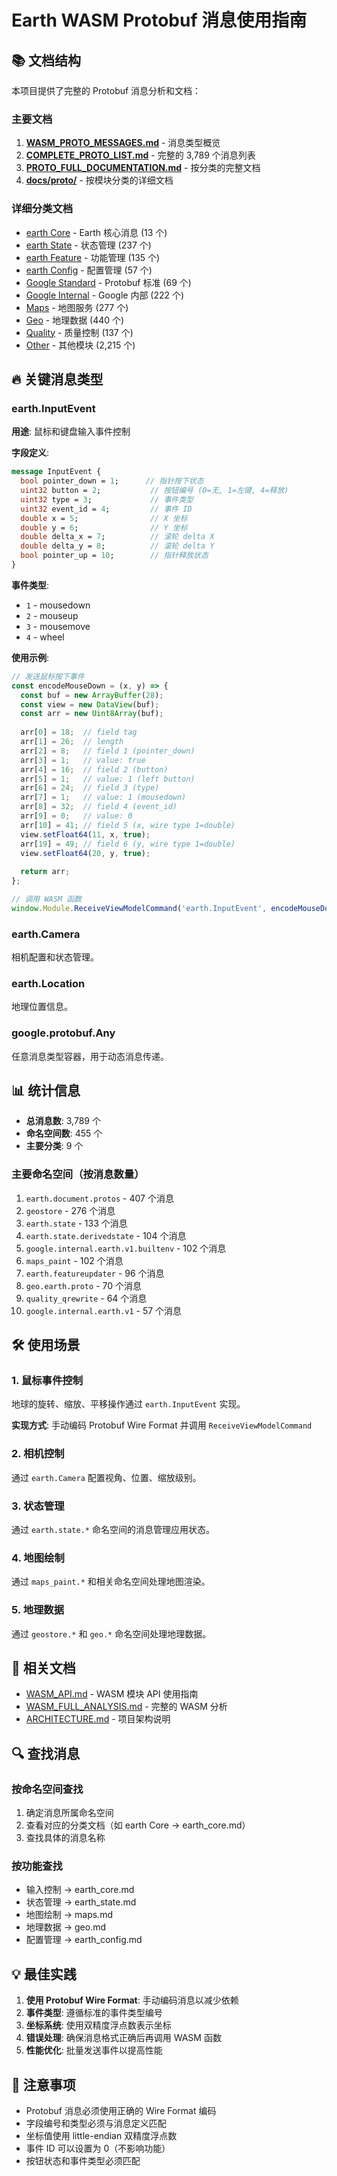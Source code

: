 # Earth WASM Protobuf 消息使用指南

## 📚 文档结构

本项目提供了完整的 Protobuf 消息分析和文档：

### 主要文档

1. **[WASM_PROTO_MESSAGES.md](./WASM_PROTO_MESSAGES.md)** - 消息类型概览
2. **[COMPLETE_PROTO_LIST.md](./COMPLETE_PROTO_LIST.md)** - 完整的 3,789 个消息列表
3. **[PROTO_FULL_DOCUMENTATION.md](./PROTO_FULL_DOCUMENTATION.md)** - 按分类的完整文档
4. **[docs/proto/](./docs/proto/)** - 按模块分类的详细文档

### 详细分类文档

- [earth Core](./docs/proto/earth_core.md) - Earth 核心消息 (13 个)
- [earth State](./docs/proto/earth_state.md) - 状态管理 (237 个)
- [earth Feature](./docs/proto/earth_feature.md) - 功能管理 (135 个)
- [earth Config](./docs/proto/earth_config.md) - 配置管理 (57 个)
- [Google Standard](./docs/proto/google_standard.md) - Protobuf 标准 (69 个)
- [Google Internal](./docs/proto/google_internal.md) - Google 内部 (222 个)
- [Maps](./docs/proto/maps.md) - 地图服务 (277 个)
- [Geo](./docs/proto/geo.md) - 地理数据 (440 个)
- [Quality](./docs/proto/quality.md) - 质量控制 (137 个)
- [Other](./docs/proto/other.md) - 其他模块 (2,215 个)

## 🔥 关键消息类型

### earth.InputEvent

**用途**: 鼠标和键盘输入事件控制

**字段定义**:
```protobuf
message InputEvent {
  bool pointer_down = 1;      // 指针按下状态
  uint32 button = 2;           // 按钮编号 (0=无, 1=左键, 4=释放)
  uint32 type = 3;             // 事件类型
  uint32 event_id = 4;         // 事件 ID
  double x = 5;                // X 坐标
  double y = 6;                // Y 坐标
  double delta_x = 7;          // 滚轮 delta X
  double delta_y = 8;          // 滚轮 delta Y
  bool pointer_up = 10;        // 指针释放状态
}
```

**事件类型**:
- `1` - mousedown
- `2` - mouseup
- `3` - mousemove
- `4` - wheel

**使用示例**:
```javascript
// 发送鼠标按下事件
const encodeMouseDown = (x, y) => {
  const buf = new ArrayBuffer(28);
  const view = new DataView(buf);
  const arr = new Uint8Array(buf);
  
  arr[0] = 18;  // field tag
  arr[1] = 26;  // length
  arr[2] = 8;   // field 1 (pointer_down)
  arr[3] = 1;   // value: true
  arr[4] = 16;  // field 2 (button)
  arr[5] = 1;   // value: 1 (left button)
  arr[6] = 24;  // field 3 (type)
  arr[7] = 1;   // value: 1 (mousedown)
  arr[8] = 32;  // field 4 (event_id)
  arr[9] = 0;   // value: 0
  arr[10] = 41; // field 5 (x, wire type 1=double)
  view.setFloat64(11, x, true);
  arr[19] = 49; // field 6 (y, wire type 1=double)
  view.setFloat64(20, y, true);
  
  return arr;
};

// 调用 WASM 函数
window.Module.ReceiveViewModelCommand('earth.InputEvent', encodeMouseDown(100, 200));
```

### earth.Camera

相机配置和状态管理。

### earth.Location

地理位置信息。

### google.protobuf.Any

任意消息类型容器，用于动态消息传递。

## 📊 统计信息

- **总消息数**: 3,789 个
- **命名空间数**: 455 个
- **主要分类**: 9 个

### 主要命名空间（按消息数量）

1. `earth.document.protos` - 407 个消息
2. `geostore` - 276 个消息
3. `earth.state` - 133 个消息
4. `earth.state.derivedstate` - 104 个消息
5. `google.internal.earth.v1.builtenv` - 102 个消息
6. `maps_paint` - 102 个消息
7. `earth.featureupdater` - 96 个消息
8. `geo.earth.proto` - 70 个消息
9. `quality_qrewrite` - 64 个消息
10. `google.internal.earth.v1` - 57 个消息

## 🛠️ 使用场景

### 1. 鼠标事件控制

地球的旋转、缩放、平移操作通过 `earth.InputEvent` 实现。

**实现方式**: 手动编码 Protobuf Wire Format 并调用 `ReceiveViewModelCommand`

### 2. 相机控制

通过 `earth.Camera` 配置视角、位置、缩放级别。

### 3. 状态管理

通过 `earth.state.*` 命名空间的消息管理应用状态。

### 4. 地图绘制

通过 `maps_paint.*` 和相关命名空间处理地图渲染。

### 5. 地理数据

通过 `geostore.*` 和 `geo.*` 命名空间处理地理数据。

## 📖 相关文档

- [WASM_API.md](./WASM_API.md) - WASM 模块 API 使用指南
- [WASM_FULL_ANALYSIS.md](./WASM_FULL_ANALYSIS.md) - 完整的 WASM 分析
- [ARCHITECTURE.md](./ARCHITECTURE.md) - 项目架构说明

## 🔍 查找消息

### 按命名空间查找

1. 确定消息所属命名空间
2. 查看对应的分类文档（如 earth Core → earth_core.md）
3. 查找具体的消息名称

### 按功能查找

- 输入控制 → earth_core.md
- 状态管理 → earth_state.md
- 地图绘制 → maps.md
- 地理数据 → geo.md
- 配置管理 → earth_config.md

## 💡 最佳实践

1. **使用 Protobuf Wire Format**: 手动编码消息以减少依赖
2. **事件类型**: 遵循标准的事件类型编号
3. **坐标系统**: 使用双精度浮点数表示坐标
4. **错误处理**: 确保消息格式正确后再调用 WASM 函数
5. **性能优化**: 批量发送事件以提高性能

## 📝 注意事项

- Protobuf 消息必须使用正确的 Wire Format 编码
- 字段编号和类型必须与消息定义匹配
- 坐标值使用 little-endian 双精度浮点数
- 事件 ID 可以设置为 0（不影响功能）
- 按钮状态和事件类型必须匹配

